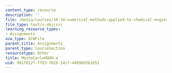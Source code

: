 ```yaml
---
content_type: resource
description: ''
file: /media/courses/10-34-numerical-methods-applied-to-chemical-engineering-fall-2015/941f612fff837b2614c744698d3b1b51_MonteCarloHOOH.m
file_type: text/x-objcsrc
learning_resource_types:
- Assignments
ocw_type: OCWFile
parent_title: Assignments
parent_type: CourseSection
resourcetype: Other
title: MonteCarloHOOH.m
uid: 941f612f-ff83-7b26-14c7-44698d3b1b51
---
```

